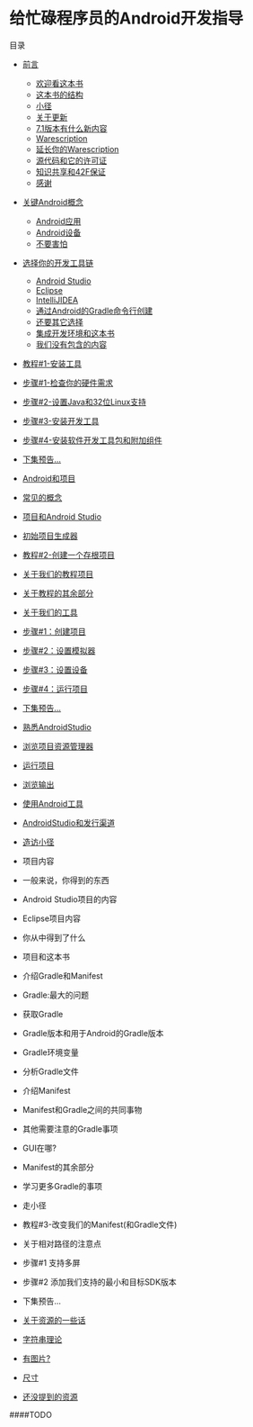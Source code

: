 # 给忙碌程序员的Android开发指导

目录

  * [前言](https://github.com/jinyulei0710/The-Busy-Coder-s-Guide-to-Android-Development/tree/master/Preface)
    * [欢迎看这本书](https://github.com/jinyulei0710/The-Busy-Coder-s-Guide-to-Android-Development/blob/master/Preface/WelcometotheBook.md)
    * [这本书的结构](https://github.com/jinyulei0710/The-Busy-Coder-s-Guide-to-Android-Development/blob/master/Preface/TheBook'sStructure.md)
    * [小径](https://github.com/jinyulei0710/The-Busy-Coder-s-Guide-to-Android-Development/blob/master/Preface/TheTrails.md)
    * [关于更新](https://github.com/jinyulei0710/The-Busy-Coder-s-Guide-to-Android-Development/blob/master/Preface/AbouttheUpdates.md)
    * [7.1版本有什么新内容](https://github.com/jinyulei0710/The-Busy-Coder-s-Guide-to-Android-Development/blob/master/Preface/WhatsNewInVersion7.1.md)
    * [Warescription](https://github.com/jinyulei0710/The-Busy-Coder-s-Guide-to-Android-Development/blob/master/Preface/Warescription.md)
    * [延长你的Warescription](https://github.com/jinyulei0710/The-Busy-Coder-s-Guide-to-Android-Development/blob/master/Preface/ExendingYourWarescription.md)
    * [源代码和它的许可证](https://github.com/jinyulei0710/The-Busy-Coder-s-Guide-to-Android-Development/blob/master/Preface/SourceCodeandItsLicense.md)
    * [知识共享和42F保证](https://github.com/jinyulei0710/The-Busy-Coder-s-Guide-to-Android-Development/blob/master/Preface/CC%2642FG.md)
    * [感谢](https://github.com/jinyulei0710/The-Busy-Coder-s-Guide-to-Android-Development/blob/master/Preface/Acknowledgment.md)
  * [关键Android概念](https://github.com/jinyulei0710/The-Busy-Coder-s-Guide-to-Android-Development/tree/master/KeyAndroidConcepts)
    * [Android应用](https://github.com/jinyulei0710/The-Busy-Coder-s-Guide-to-Android-Development/blob/master/KeyAndroidConcepts/AndroidApplications.md)
    * [Android设备](https://github.com/jinyulei0710/The-Busy-Coder-s-Guide-to-Android-Development/blob/master/KeyAndroidConcepts/AndroidDevices.md)
    * [不要害怕](https://github.com/jinyulei0710/The-Busy-Coder-s-Guide-to-Android-Development/blob/master/KeyAndroidConcepts/Don'tBeScared.md)
  * [选择你的开发工具链](https://github.com/jinyulei0710/The-Busy-Coder-s-Guide-to-Android-Development/tree/master/ChoosingYourDevelopmentToolchain)
    * [Android Studio](https://github.com/jinyulei0710/The-Busy-Coder-s-Guide-to-Android-Development/blob/master/ChoosingYourDevelopmentToolchain/androidstudio.md)
    * [Eclipse](https://github.com/jinyulei0710/The-Busy-Coder-s-Guide-to-Android-Development/blob/master/ChoosingYourDevelopmentToolchain/eclipse.md)
    * [IntelliJIDEA](https://github.com/jinyulei0710/The-Busy-Coder-s-Guide-to-Android-Development/blob/master/ChoosingYourDevelopmentToolchain/intelli_idea.md)
    * [通过Android的Gradle命令行创建](https://github.com/jinyulei0710/The-Busy-Coder-s-Guide-to-Android-Development/blob/master/ChoosingYourDevelopmentToolchain/C-LBuildviaGradleforAndroid.md)
    * [还要其它选择](https://github.com/jinyulei0710/The-Busy-Coder-s-Guide-to-Android-Development/blob/master/ChoosingYourDevelopmentToolchain/YetOtherAlternatives.md)
    * [集成开发环境和这本书](https://github.com/jinyulei0710/The-Busy-Coder-s-Guide-to-Android-Development/blob/master/ChoosingYourDevelopmentToolchain/IDEs...AndThisBook.md)
    * [我们没有包含的内容](https://github.com/jinyulei0710/The-Busy-Coder-s-Guide-to-Android-Development/blob/master/ChoosingYourDevelopmentToolchain/WhatWeAreNotCovering.md)
* [教程#1-安装工具](https://github.com/jinyulei0710/The-Busy-Coder-s-Guide-to-Android-Development/tree/master/Tutorial%231-InstallingtheTools)
 * [步骤#1-检查你的硬件需求](https://github.com/jinyulei0710/The-Busy-Coder-s-Guide-to-Android-Development/blob/master/Tutorial%231-InstallingtheTools/Step%231-CheckingYourHardwareRequirements.md)
 * [步骤#2-设置Java和32位Linux支持](https://github.com/jinyulei0710/The-Busy-Coder-s-Guide-to-Android-Development/blob/master/Tutorial%231-InstallingtheTools/Step%232-SettingUpJavaand32-BitLinuxSupport.md)
 * [步骤#3-安装开发工具](https://github.com/jinyulei0710/The-Busy-Coder-s-Guide-to-Android-Development/blob/master/Tutorial%231-InstallingtheTools/Step%233-InstalltheDeveloperTools.md)
 * [步骤#4-安装软件开发工具包和附加组件](https://github.com/jinyulei0710/The-Busy-Coder-s-Guide-to-Android-Development/blob/master/Tutorial%231-InstallingtheTools/Step%234-IntalltheSDKsandAdd-Ons.md)
 * [下集预告...](https://github.com/jinyulei0710/The-Busy-Coder-s-Guide-to-Android-Development/blob/master/Tutorial%231-InstallingtheTools/InOurNextEpisode.md)

* [Android和项目](https://github.com/jinyulei0710/The-Busy-Coder-s-Guide-to-Android-Development/tree/master/AndroidandProjects)
 * [常见的概念](https://github.com/jinyulei0710/The-Busy-Coder-s-Guide-to-Android-Development/blob/master/AndroidandProjects/CommonConcepts.md)
 * [项目和Android Studio](https://github.com/jinyulei0710/The-Busy-Coder-s-Guide-to-Android-Development/blob/master/AndroidandProjects/ProjectandAndroidStudio.md)
 * [初始项目生成器](https://github.com/jinyulei0710/The-Busy-Coder-s-Guide-to-Android-Development/blob/master/AndroidandProjects/StarterProjectGenerators.md)
* [教程#2-创建一个存根项目](https://github.com/jinyulei0710/The-Busy-Coder-s-Guide-to-Android-Development/tree/master/Tutorial%232-CreatingaStubProject)
 * [关于我们的教程项目](https://github.com/jinyulei0710/The-Busy-Coder-s-Guide-to-Android-Development/blob/master/Tutorial%232-CreatingaStubProject/AboutOurTutorialProject.md)
 * [关于教程的其余部分](https://github.com/jinyulei0710/The-Busy-Coder-s-Guide-to-Android-Development/blob/master/Tutorial%232-CreatingaStubProject/AbouttheRestoftheTutorials.md)
 * [关于我们的工具](https://github.com/jinyulei0710/The-Busy-Coder-s-Guide-to-Android-Development/blob/master/Tutorial%232-CreatingaStubProject/AboutOurTools.md)
 * [步骤#1：创建项目](https://github.com/jinyulei0710/The-Busy-Coder-s-Guide-to-Android-Development/blob/master/Tutorial%232-CreatingaStubProject/Step%231CreatingtheProject.md)
 * [步骤#2：设置模拟器](https://github.com/jinyulei0710/The-Busy-Coder-s-Guide-to-Android-Development/blob/master/Tutorial%232-CreatingaStubProject/Step%232SetUptheEmulator.md)
 * [步骤#3：设置设备](https://github.com/jinyulei0710/The-Busy-Coder-s-Guide-to-Android-Development/blob/master/Tutorial%232-CreatingaStubProject/Step%233SetUptheDevice.md)
 * [步骤#4：运行项目](https://github.com/jinyulei0710/The-Busy-Coder-s-Guide-to-Android-Development/blob/master/Tutorial%232-CreatingaStubProject/Step%234RunningtheProject.md)
 * [下集预告...](https://github.com/jinyulei0710/The-Busy-Coder-s-Guide-to-Android-Development/blob/master/Tutorial%232-CreatingaStubProject/InOurNextEpisode.md)

* [熟悉AndroidStudio](https://github.com/jinyulei0710/The-Busy-Coder-s-Guide-to-Android-Development/tree/master/GettingAroundAndroidStudio)
 * [浏览项目资源管理器](https://github.com/jinyulei0710/The-Busy-Coder-s-Guide-to-Android-Development/blob/master/GettingAroundAndroidStudio/NavigatingTheProjectExplorer.md)
 * [运行项目](https://github.com/jinyulei0710/The-Busy-Coder-s-Guide-to-Android-Development/blob/master/GettingAroundAndroidStudio/RunningProjects.md)
 * [浏览输出](https://github.com/jinyulei0710/The-Busy-Coder-s-Guide-to-Android-Development/blob/master/GettingAroundAndroidStudio/ViewingOutput.md)
 * [使用Android工具](https://github.com/jinyulei0710/The-Busy-Coder-s-Guide-to-Android-Development/blob/master/GettingAroundAndroidStudio/AccessingAndroidTools.md)
 * [AndroidStudio和发行渠道](https://github.com/jinyulei0710/The-Busy-Coder-s-Guide-to-Android-Development/blob/master/GettingAroundAndroidStudio/AndroidStudioandReleaseChannels.md)
 * [造访小径](https://github.com/jinyulei0710/The-Busy-Coder-s-Guide-to-Android-Development/blob/master/GettingAroundAndroidStudio/VisittheTrails.md)

* 项目内容
 * 一般来说，你得到的东西
 * Android Studio项目的内容
 * Eclipse项目内容
 * 你从中得到了什么
 * 项目和这本书

* 介绍Gradle和Manifest
 * Gradle:最大的问题
 * 获取Gradle
 * Gradle版本和用于Android的Gradle版本
 * Gradle环境变量
 * 分析Gradle文件
 * 介绍Manifest
 * Manifest和Gradle之间的共同事物
 * 其他需要注意的Gradle事项
 * GUI在哪?
 * Manifest的其余部分
 * 学习更多Gradle的事项
 * 走小径

* 教程#3-改变我们的Manifest(和Gradle文件)
 * 关于相对路径的注意点
 * 步骤#1 支持多屏
 * 步骤#2 添加我们支持的最小和目标SDK版本
 * 下集预告...
 
* [关于资源的一些话](https://github.com/jinyulei0710/The-Busy-Coder-s-Guide-to-Android-Development/tree/master/SomeWordsAboutResource)
 * [字符串理论](https://github.com/jinyulei0710/The-Busy-Coder-s-Guide-to-Android-Development/blob/master/SomeWordsAboutResource/StringTheory.md)
 * [有图片?](https://github.com/jinyulei0710/The-Busy-Coder-s-Guide-to-Android-Development/blob/master/SomeWordsAboutResource/GotthePicture.md)
 * [尺寸](https://github.com/jinyulei0710/The-Busy-Coder-s-Guide-to-Android-Development/blob/master/SomeWordsAboutResource/Dimensions.md)
 * [还没提到的资源](https://github.com/jinyulei0710/The-Busy-Coder-s-Guide-to-Android-Development/blob/master/SomeWordsAboutResource/TRTSNBNY.md)




####TODO   
